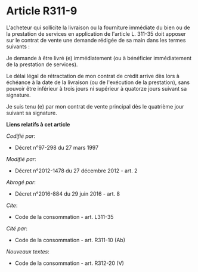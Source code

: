 # Article R311-9

L'acheteur qui sollicite la livraison ou la fourniture immédiate du bien ou de la prestation de services en application de
l'article L. 311-35 doit apposer sur le contrat de vente une demande rédigée de sa main dans les termes suivants : 

Je demande à être livré (e) immédiatement (ou à bénéficier immédiatement de la prestation de services). 

Le délai légal de rétractation de mon contrat de crédit arrive dès lors à échéance à la date de la livraison (ou de
l'exécution de la prestation), sans pouvoir être inférieur à trois jours ni supérieur à quatorze jours suivant sa signature. 

Je suis tenu (e) par mon contrat de vente principal dès le quatrième jour suivant sa signature.

**Liens relatifs à cet article**

_Codifié par_:

  - Décret n°97-298 du 27 mars 1997

_Modifié par_:

  - Décret n°2012-1478 du 27 décembre 2012 - art. 2

_Abrogé par_:

  - Décret n°2016-884 du 29 juin 2016 - art. 8

_Cite_:

  - Code de la consommation - art. L311-35

_Cité par_:

  - Code de la consommation - art. R311-10 (Ab)

_Nouveaux textes_:

  - Code de la consommation - art. R312-20 (V)

